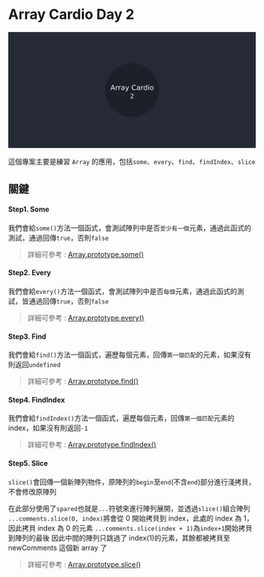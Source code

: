 # Array Cardio Day 2

![Banner](https://github.com/destiny5420/JS-30/blob/develop/07%20-%20Array%20Cardio%20Day%202/banner.png)

這個專案主要是練習 `Array` 的應用，包括`some`、`every`、`find`、`findIndex`、`slice`

## 關鍵

#### Step1. Some

我們會給`some()`方法一個函式，會測試陣列中是否`至少有一個`元素，通過此函式的測試，通過回傳`true`，否則`false`

> 詳細可參考 : [Array.prototype.some()](https://developer.mozilla.org/zh-TW/docs/Web/JavaScript/Reference/Global_Objects/Array/some)

#### Step2. Every

我們會給`every()`方法一個函式，會測試陣列中是否`每個`元素，通過此函式的測試，皆通過回傳`true`，否則`false`

> 詳細可參考 : [Array.prototype.every()](https://developer.mozilla.org/zh-TW/docs/Web/JavaScript/Reference/Global_Objects/Array/every)

#### Step3. Find

我們會給`find()`方法一個函式，遍歷每個元素，回傳`第一個匹配`的元素，如果沒有則返回`undefined`

> 詳細可參考 : [Array.prototype.find()](https://developer.mozilla.org/zh-TW/docs/Web/JavaScript/Reference/Global_Objects/Array/find)

#### Step4. FindIndex

我們會給`findIndex()`方法一個函式，遍歷每個元素，回傳`第一個匹配`元素的 index，如果沒有則返回`-1`

> 詳細可參考 : [Array.prototype.findIndex()](https://developer.mozilla.org/zh-TW/docs/Web/JavaScript/Reference/Global_Objects/Array/findIndex)

#### Step5. Slice

`slice()`會回傳一個新陣列物件，原陣列的`begin`至`end`(不含`end`)部分進行淺拷貝，不會修改原陣列

在此部分使用了`spared`也就是`...`符號來進行陣列展開，並透過`slice()`組合陣列
`...comments.slice(0, index)`將會從 0 開始拷貝到 index，此處的 index 為 1，因此拷貝 index 為 0 的元素
`...comments.slice(index + 1)`為`index+1`開始拷貝到陣列的最後
因此中間的陣列只跳過了 index(1)的元素，其餘都被拷貝至 newComments 這個新 array 了

> 詳細可參考 : [Array.prototype.slice()](https://developer.mozilla.org/zh-TW/docs/Web/JavaScript/Reference/Global_Objects/Array/slice)
